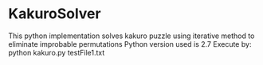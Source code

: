 # KakuroSolver
This python implementation solves kakuro puzzle using iterative method to eliminate improbable permutations
Python version used is 2.7
Execute by: python kakuro.py testFile1.txt
